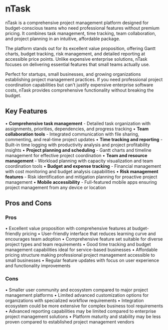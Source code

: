 # nTask

nTask is a comprehensive project management platform designed for budget-conscious teams who need professional features without premium pricing. It combines task management, time tracking, team collaboration, and project planning in an intuitive, affordable package.

The platform stands out for its excellent value proposition, offering Gantt charts, budget tracking, risk management, and detailed reporting at accessible price points. Unlike expensive enterprise solutions, nTask focuses on delivering essential features that small teams actually use.

Perfect for startups, small businesses, and growing organizations establishing project management practices. If you need professional project coordination capabilities but can't justify expensive enterprise software costs, nTask provides comprehensive functionality without breaking the budget.

## Key Features

• **Comprehensive task management** - Detailed task organization with assignments, priorities, dependencies, and progress tracking
• **Team collaboration tools** - Integrated communication with file sharing, commenting, and real-time project updates
• **Time tracking and reporting** - Built-in time logging with productivity analysis and project profitability insights
• **Project planning and scheduling** - Gantt charts and timeline management for effective project coordination
• **Team and resource management** - Workload planning with capacity visualization and team coordination tools
• **Budget and expense tracking** - Financial management with cost monitoring and budget analysis capabilities
• **Risk management features** - Risk identification and mitigation planning for proactive project management
• **Mobile accessibility** - Full-featured mobile apps ensuring project management from any device or location

## Pros and Cons

### Pros
• Excellent value proposition with comprehensive features at budget-friendly pricing
• User-friendly interface that reduces learning curve and encourages team adoption
• Comprehensive feature set suitable for diverse project types and team requirements
• Good time tracking and budget management capabilities ideal for service-based businesses
• Affordable pricing structure making professional project management accessible to small businesses
• Regular feature updates with focus on user experience and functionality improvements

### Cons
• Smaller user community and ecosystem compared to major project management platforms
• Limited advanced customization options for organizations with specialized workflow requirements
• Integration ecosystem could be more extensive for complex business tool requirements
• Advanced reporting capabilities may be limited compared to enterprise project management solutions
• Platform maturity and stability may be less proven compared to established project management vendors